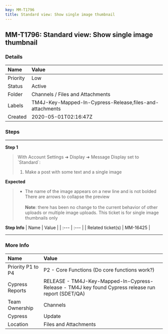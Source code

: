 ```yaml
---
key: MM-T1796
title: Standard view: Show single image thumbnail
---
```


## MM-T1796: Standard view: Show single image thumbnail

### Details

| Name     | Value                                                    |
| :------- | :------------------------------------------------------- |
| Priority | Low                                                      |
| Status   | Active                                                   |
| Folder   | Channels / Files and Attachments                         |
| Labels   | TM4J-Key-Mapped-In-Cypress-Release,files-and-attachments |
| Created  | 2020-05-01T02:16:47Z                                     |

### Steps

<hr/>

**Step 1**

> <article><span data-sheets-userformat='{"2":1049345,"3":{"1":0},"11":4,"12":0,"23":1}' data-sheets-value='{"1":2,"2":"1. Make a post with some text and a single image"}'>With Account Settings ➜ Display ➜ Message Display set to `Standard`:</span><ol><li><span data-sheets-userformat='{"2":1049345,"3":{"1":0},"11":4,"12":0,"23":1}' data-sheets-value='{"1":2,"2":"1. Make a post with some text and a single image"}'>Make a post with some text and a single image</span></li></ol></article>

**Expected**

> <article><ul><li><span data-sheets-userformat='{"2":897,"3":{"1":0},"10":0,"11":4,"12":0}' data-sheets-value='{"1":2,"2":"- The name of the image appears on a new line and is not bolded\n- There are arrows to collapse the preview\n\nNote: there has been no change to the current behavior of other uploads or multiple image uploads. This ticket is for single image thumbnails only"}'>The name of the image appears on a new line and is not bolded<br>There are arrows to collapse the preview<br><br><strong>Note</strong>: there has been no change to the current behavior of other uploads or multiple image uploads. This ticket is for single image thumbnails only</span></li></ul></article>

**Step Info**
| Name | Value |
| :--- | :--- |
| Related ticket(s) | <span data-sheets-userformat='{"2":21379,"3":{"1":0},"4":[null,2,13228792],"10":0,"11":4,"12":0,"15":"arial,sans,sans-serif","17":1}' data-sheets-value='{"1":2,"2":"NEW v5.20 https://mattermost.atlassian.net/browse/MM-16425"}'>MM-16425</span> |

<hr/>

### More Info

| Name              | Value                                                                                              |
| :---------------- | :------------------------------------------------------------------------------------------------- |
| Priority P1 to P4 | P2 - Core Functions (Do core functions work?)                                                      |
| Cypress Reports   | RELEASE - TM4J-Key-Mapped-In-Cypress-Release - TM4J key found Cypress release run report (SDET/QA) |
| Team Ownership    | Channels                                                                                           |
| Cypress           | Update                                                                                             |
| Location          | Files and Attachments                                                                              |
